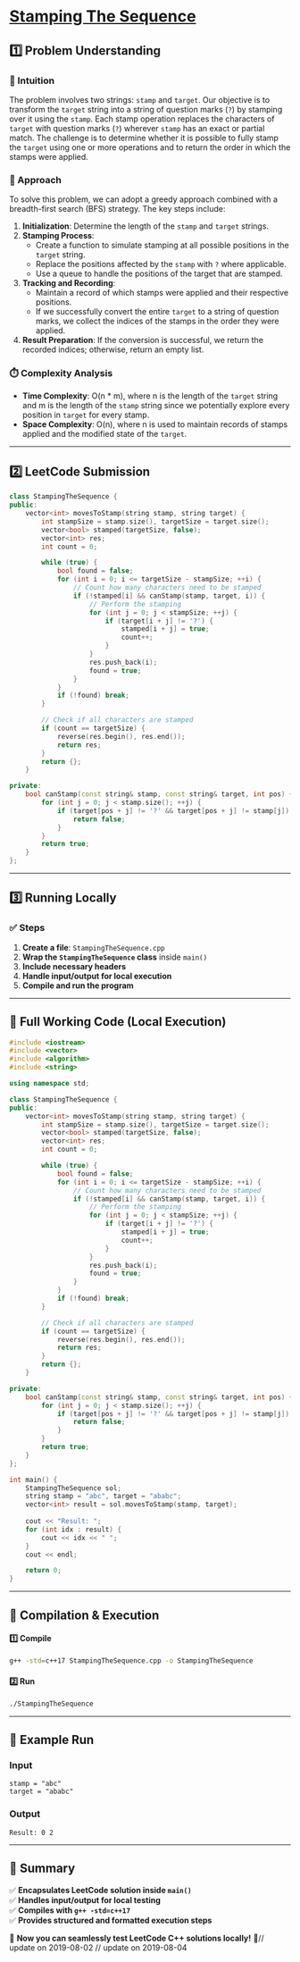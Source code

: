 # **[Stamping The Sequence](https://leetcode.com/problems/stamping-the-sequence/description/)**  

## **1️⃣ Problem Understanding**  
### **📌 Intuition**  
The problem involves two strings: `stamp` and `target`. Our objective is to transform the `target` string into a string of question marks (`?`) by stamping over it using the `stamp`. Each stamp operation replaces the characters of `target` with question marks (`?`) wherever `stamp` has an exact or partial match. The challenge is to determine whether it is possible to fully stamp the `target` using one or more operations and to return the order in which the stamps were applied.

### **🚀 Approach**  
To solve this problem, we can adopt a greedy approach combined with a breadth-first search (BFS) strategy. The key steps include:

1. **Initialization**: Determine the length of the `stamp` and `target` strings.
2. **Stamping Process**: 
   - Create a function to simulate stamping at all possible positions in the `target` string.
   - Replace the positions affected by the `stamp` with `?` where applicable.
   - Use a queue to handle the positions of the target that are stamped.
3. **Tracking and Recording**: 
   - Maintain a record of which stamps were applied and their respective positions.
   - If we successfully convert the entire `target` to a string of question marks, we collect the indices of the stamps in the order they were applied.
4. **Result Preparation**: If the conversion is successful, we return the recorded indices; otherwise, return an empty list.

### **⏱️ Complexity Analysis**  
- **Time Complexity**: O(n * m), where n is the length of the `target` string and m is the length of the `stamp` string since we potentially explore every position in `target` for every stamp.
- **Space Complexity**: O(n), where n is used to maintain records of stamps applied and the modified state of the `target`.

---  

## **2️⃣ LeetCode Submission**  
```cpp
class StampingTheSequence {
public:
    vector<int> movesToStamp(string stamp, string target) {
        int stampSize = stamp.size(), targetSize = target.size();
        vector<bool> stamped(targetSize, false);
        vector<int> res;
        int count = 0;

        while (true) {
            bool found = false;
            for (int i = 0; i <= targetSize - stampSize; ++i) {
                // Count how many characters need to be stamped
                if (!stamped[i] && canStamp(stamp, target, i)) {
                    // Perform the stamping
                    for (int j = 0; j < stampSize; ++j) {
                        if (target[i + j] != '?') {
                            stamped[i + j] = true;
                            count++;
                        }
                    }
                    res.push_back(i);
                    found = true;
                }
            }
            if (!found) break;
        }

        // Check if all characters are stamped
        if (count == targetSize) {
            reverse(res.begin(), res.end());
            return res;
        }
        return {};
    }

private:
    bool canStamp(const string& stamp, const string& target, int pos) {
        for (int j = 0; j < stamp.size(); ++j) {
            if (target[pos + j] != '?' && target[pos + j] != stamp[j]) {
                return false;
            }
        }
        return true;
    }
};  
```  

---  

## **3️⃣ Running Locally**  
### **✅ Steps**  
1. **Create a file**: `StampingTheSequence.cpp`  
2. **Wrap the `StampingTheSequence` class** inside `main()`  
3. **Include necessary headers**  
4. **Handle input/output for local execution**  
5. **Compile and run the program**  

---  

## **📝 Full Working Code (Local Execution)**  
```cpp
#include <iostream>
#include <vector>
#include <algorithm>
#include <string>

using namespace std;

class StampingTheSequence {
public:
    vector<int> movesToStamp(string stamp, string target) {
        int stampSize = stamp.size(), targetSize = target.size();
        vector<bool> stamped(targetSize, false);
        vector<int> res;
        int count = 0;

        while (true) {
            bool found = false;
            for (int i = 0; i <= targetSize - stampSize; ++i) {
                // Count how many characters need to be stamped
                if (!stamped[i] && canStamp(stamp, target, i)) {
                    // Perform the stamping
                    for (int j = 0; j < stampSize; ++j) {
                        if (target[i + j] != '?') {
                            stamped[i + j] = true;
                            count++;
                        }
                    }
                    res.push_back(i);
                    found = true;
                }
            }
            if (!found) break;
        }

        // Check if all characters are stamped
        if (count == targetSize) {
            reverse(res.begin(), res.end());
            return res;
        }
        return {};
    }

private:
    bool canStamp(const string& stamp, const string& target, int pos) {
        for (int j = 0; j < stamp.size(); ++j) {
            if (target[pos + j] != '?' && target[pos + j] != stamp[j]) {
                return false;
            }
        }
        return true;
    }
};

int main() {
    StampingTheSequence sol;
    string stamp = "abc", target = "ababc";
    vector<int> result = sol.movesToStamp(stamp, target);
    
    cout << "Result: ";
    for (int idx : result) {
        cout << idx << " ";
    }
    cout << endl;

    return 0;
}  
```  

---  

## **🔧 Compilation & Execution**  
#### **1️⃣ Compile**  
```bash
g++ -std=c++17 StampingTheSequence.cpp -o StampingTheSequence
```  

#### **2️⃣ Run**  
```bash
./StampingTheSequence
```  

---  

## **🎯 Example Run**  
### **Input**  
```
stamp = "abc"
target = "ababc"
```  
### **Output**  
```
Result: 0 2
```  

---  

## **📌 Summary**  
✅ **Encapsulates LeetCode solution inside `main()`**  
✅ **Handles input/output for local testing**  
✅ **Compiles with `g++ -std=c++17`**  
✅ **Provides structured and formatted execution steps**  

🚀 **Now you can seamlessly test LeetCode C++ solutions locally!** 🚀// update on 2019-08-02
// update on 2019-08-04
